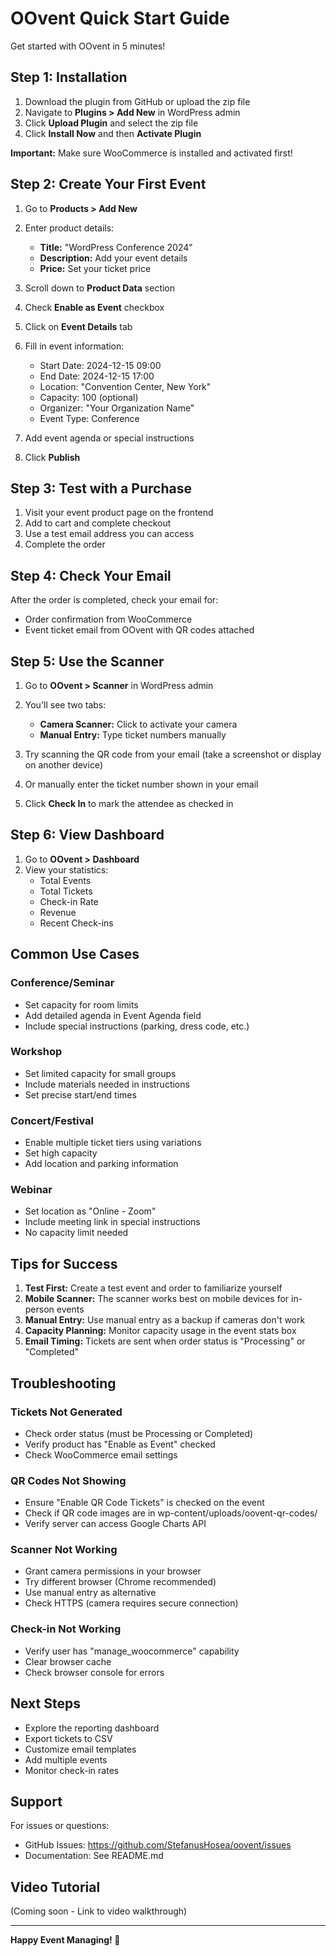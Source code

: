 # OOvent Quick Start Guide

Get started with OOvent in 5 minutes!

## Step 1: Installation

1. Download the plugin from GitHub or upload the zip file
2. Navigate to **Plugins > Add New** in WordPress admin
3. Click **Upload Plugin** and select the zip file
4. Click **Install Now** and then **Activate Plugin**

**Important:** Make sure WooCommerce is installed and activated first!

## Step 2: Create Your First Event

1. Go to **Products > Add New**
2. Enter product details:
   - **Title:** "WordPress Conference 2024"
   - **Description:** Add your event details
   - **Price:** Set your ticket price
   
3. Scroll down to **Product Data** section
4. Check **Enable as Event** checkbox
5. Click on **Event Details** tab
6. Fill in event information:
   - Start Date: 2024-12-15 09:00
   - End Date: 2024-12-15 17:00
   - Location: "Convention Center, New York"
   - Capacity: 100 (optional)
   - Organizer: "Your Organization Name"
   - Event Type: Conference
   
7. Add event agenda or special instructions
8. Click **Publish**

## Step 3: Test with a Purchase

1. Visit your event product page on the frontend
2. Add to cart and complete checkout
3. Use a test email address you can access
4. Complete the order

## Step 4: Check Your Email

After the order is completed, check your email for:
- Order confirmation from WooCommerce
- Event ticket email from OOvent with QR codes attached

## Step 5: Use the Scanner

1. Go to **OOvent > Scanner** in WordPress admin
2. You'll see two tabs:
   - **Camera Scanner:** Click to activate your camera
   - **Manual Entry:** Type ticket numbers manually
   
3. Try scanning the QR code from your email (take a screenshot or display on another device)
4. Or manually enter the ticket number shown in your email
5. Click **Check In** to mark the attendee as checked in

## Step 6: View Dashboard

1. Go to **OOvent > Dashboard**
2. View your statistics:
   - Total Events
   - Total Tickets
   - Check-in Rate
   - Revenue
   - Recent Check-ins

## Common Use Cases

### Conference/Seminar
- Set capacity for room limits
- Add detailed agenda in Event Agenda field
- Include special instructions (parking, dress code, etc.)

### Workshop
- Set limited capacity for small groups
- Include materials needed in instructions
- Set precise start/end times

### Concert/Festival
- Enable multiple ticket tiers using variations
- Set high capacity
- Add location and parking information

### Webinar
- Set location as "Online - Zoom"
- Include meeting link in special instructions
- No capacity limit needed

## Tips for Success

1. **Test First:** Create a test event and order to familiarize yourself
2. **Mobile Scanner:** The scanner works best on mobile devices for in-person events
3. **Manual Entry:** Use manual entry as a backup if cameras don't work
4. **Capacity Planning:** Monitor capacity usage in the event stats box
5. **Email Timing:** Tickets are sent when order status is "Processing" or "Completed"

## Troubleshooting

### Tickets Not Generated
- Check order status (must be Processing or Completed)
- Verify product has "Enable as Event" checked
- Check WooCommerce email settings

### QR Codes Not Showing
- Ensure "Enable QR Code Tickets" is checked on the event
- Check if QR code images are in wp-content/uploads/oovent-qr-codes/
- Verify server can access Google Charts API

### Scanner Not Working
- Grant camera permissions in your browser
- Try different browser (Chrome recommended)
- Use manual entry as alternative
- Check HTTPS (camera requires secure connection)

### Check-in Not Working
- Verify user has "manage_woocommerce" capability
- Clear browser cache
- Check browser console for errors

## Next Steps

- Explore the reporting dashboard
- Export tickets to CSV
- Customize email templates
- Add multiple events
- Monitor check-in rates

## Support

For issues or questions:
- GitHub Issues: https://github.com/StefanusHosea/oovent/issues
- Documentation: See README.md

## Video Tutorial

(Coming soon - Link to video walkthrough)

---

**Happy Event Managing! 🎉**
